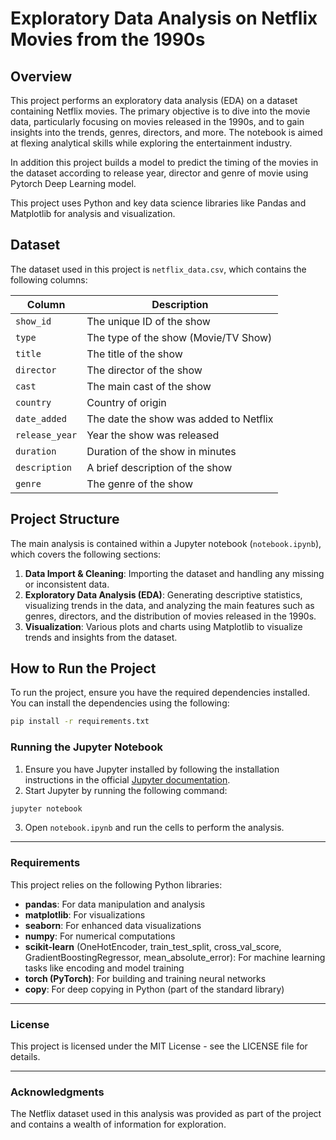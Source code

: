 # Exploratory Data Analysis on Netflix Movies from the 1990s

## Overview

This project performs an exploratory data analysis (EDA) on a dataset containing Netflix movies. The primary objective is to dive into the movie data, particularly focusing on movies released in the 1990s, and to gain insights into the trends, genres, directors, and more. The notebook is aimed at flexing analytical skills while exploring the entertainment industry.

In addition this project builds a model to predict the timing of the movies in the dataset according to release year, director and genre of movie using Pytorch Deep Learning model.

This project uses Python and key data science libraries like Pandas and Matplotlib for analysis and visualization.

## Dataset

The dataset used in this project is `netflix_data.csv`, which contains the following columns:

| Column       | Description                  |
|--------------|------------------------------|
| `show_id`    | The unique ID of the show     |
| `type`       | The type of the show (Movie/TV Show) |
| `title`      | The title of the show         |
| `director`   | The director of the show      |
| `cast`       | The main cast of the show     |
| `country`    | Country of origin             |
| `date_added` | The date the show was added to Netflix |
| `release_year`| Year the show was released   |
| `duration`   | Duration of the show in minutes |
| `description`| A brief description of the show |
| `genre`      | The genre of the show         |

## Project Structure

The main analysis is contained within a Jupyter notebook (`notebook.ipynb`), which covers the following sections:

1. **Data Import & Cleaning**: Importing the dataset and handling any missing or inconsistent data.
2. **Exploratory Data Analysis (EDA)**: Generating descriptive statistics, visualizing trends in the data, and analyzing the main features such as genres, directors, and the distribution of movies released in the 1990s.
3. **Visualization**: Various plots and charts using Matplotlib to visualize trends and insights from the dataset.

## How to Run the Project

To run the project, ensure you have the required dependencies installed. You can install the dependencies using the following:

```bash
pip install -r requirements.txt
```
### Running the Jupyter Notebook

1. Ensure you have Jupyter installed by following the installation instructions in the official [Jupyter documentation](https://jupyter.org/install).
2. Start Jupyter by running the following command:

```bash
jupyter notebook
```

3. Open `notebook.ipynb` and run the cells to perform the analysis.

---

### Requirements

This project relies on the following Python libraries:

- **pandas**: For data manipulation and analysis
- **matplotlib**: For visualizations
- **seaborn**: For enhanced data visualizations
- **numpy**: For numerical computations
- **scikit-learn** (OneHotEncoder, train_test_split, cross_val_score, GradientBoostingRegressor, mean_absolute_error): For machine learning tasks like encoding and model training
- **torch (PyTorch)**: For building and training neural networks
- **copy**: For deep copying in Python (part of the standard library)

---

### License

This project is licensed under the MIT License - see the LICENSE file for details.

---

### Acknowledgments

The Netflix dataset used in this analysis was provided as part of the project and contains a wealth of information for exploration.
